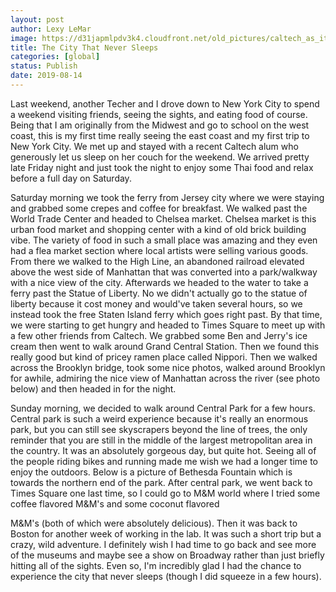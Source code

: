 ```yaml
---
layout: post
author: Lexy LeMar
image: https://d31japmlpdv3k4.cloudfront.net/old_pictures/caltech_as_it_happens/6a0105349b8251970b0240a4c44ba6200b.jpg
title: The City That Never Sleeps
categories: [global]
status: Publish
date: 2019-08-14
---
```



Last weekend, another Techer and I drove down to New York City to spend a weekend visiting friends, seeing the sights, and eating food of course. Being that I am originally from the Midwest and go to school on the west coast, this is my first time really seeing the east coast and my first trip to New York City. We met up and stayed with a recent Caltech alum who generously let us sleep on her couch for the weekend. We arrived pretty late Friday night and just took the night to enjoy some Thai food and relax before a full day on Saturday.

  Saturday morning we took the ferry from Jersey city where we were staying and grabbed some crepes and coffee for breakfast. We walked past the World Trade Center and headed to Chelsea market. Chelsea market is this urban food market and shopping center with a kind of old brick building vibe. The variety of food in such a small place was amazing and they even had a flea market section where local artists were selling various goods. From there we walked to the High Line, an abandoned railroad elevated above the west side of Manhattan that was converted into a park/walkway with a nice view of the city. Afterwards we headed to the water to take a ferry past the Statue of Liberty. No we didn't actually go to the statue of liberty because it cost money and would've taken several hours, so we instead took the free Staten Island ferry which goes right past. By that time, we were starting to get hungry and headed to Times Square to meet up with a few other friends from Caltech. We grabbed some Ben and Jerry's ice cream then went to walk around Grand Central Station. Then we found this really good but kind of pricey ramen place called Nippori. Then we walked across the Brooklyn bridge, took some nice photos, walked around Brooklyn for awhile, admiring the nice view of Manhattan across the river (see photo below) and then headed in for the night.

  Sunday morning, we decided to walk around Central Park for a few hours. Central park is such a weird experience because it's really an enormous park, but you can still see skyscrapers beyond the line of trees, the only reminder that you are still in the middle of the largest metropolitan area in the country. It was an absolutely gorgeous day, but quite hot. Seeing all of the people riding bikes and running made me wish we had a longer time to enjoy the outdoors. Below is a picture of Bethesda Fountain which is towards the northern end of the park. After central park, we went back to Times Square one last time, so I could go to M&amp;M world where I tried some coffee flavored M&amp;M's and some coconut flavored 
  
  M&amp;M's (both of which were absolutely delicious). Then it was back to Boston for another week of working in the lab. It was such a short trip but a crazy, wild adventure. I definitely wish I had time to go back and see more of the museums and maybe see a show on Broadway rather than just briefly hitting all of the sights. Even so, I'm incredibly glad I had the chance to experience the city that never sleeps (though I did squeeze in a few hours).


